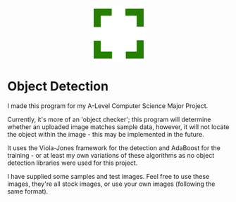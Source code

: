 <p align="center">
  <img width="128" align="center" src="/images/logo.png">
</p>


# Object Detection

I made this program for my A-Level Computer Science Major Project.

Currently, it's more of an 'object checker'; this program will determine whether an uploaded image matches sample data, however, it will not locate the object within the image - this may be implemented in the future.

It uses the Viola-Jones framework for the detection and AdaBoost for the training - or at least my own variations of these algorithms as no object detection libraries were used for this project.

I have supplied some samples and test images. Feel free to use these images, they're all stock images, or use your own images (following the same format).
